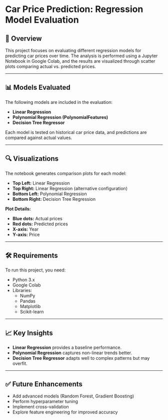 
# Car Price Prediction: Regression Model Evaluation

## 📌 Overview
This project focuses on evaluating different regression models for predicting car prices over time. The analysis is performed using a Jupyter Notebook in Google Colab, and the results are visualized through scatter plots comparing actual vs. predicted prices.

---

## 📊 Models Evaluated
The following models are included in the evaluation:

- **Linear Regression**
- **Polynomial Regression (PolynomialFeatures)**
- **Decision Tree Regressor**

Each model is tested on historical car price data, and predictions are compared against actual values.

---

## 🔍 Visualizations
The notebook generates comparison plots for each model:

- **Top Left:** Linear Regression
- **Top Right:** Linear Regression (alternative configuration)
- **Bottom Left:** Polynomial Regression
- **Bottom Right:** Decision Tree Regression

**Plot Details:**
- **Blue dots:** Actual prices
- **Red dots:** Predicted prices
- **X-axis:** Year
- **Y-axis:** Price

---

## 🛠 Requirements
To run this project, you need:
- Python 3.x
-  Google Colab
- Libraries:
  - NumPy
  - Pandas
  - Matplotlib
  - Scikit-learn

---


## 📈 Key Insights
- **Linear Regression** provides a baseline performance.
- **Polynomial Regression** captures non-linear trends better.
- **Decision Tree Regressor** adapts well to complex patterns but may overfit.

---

## ✅ Future Enhancements
- Add advanced models (Random Forest, Gradient Boosting)
- Perform hyperparameter tuning
- Implement cross-validation
- Explore feature engineering for improved accuracy
